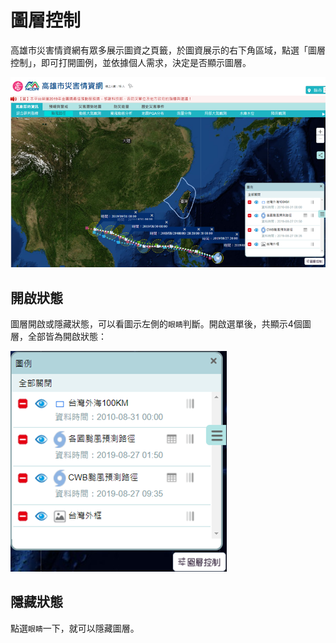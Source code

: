 # 圖層控制

高雄市災害情資網有眾多展示圖資之頁籤，於圖資展示的右下角區域，點選「圖層控制」，即可打開圖例，並依據個人需求，決定是否顯示圖層。

![開啟圖層選單](../assets/1568201620905.png)

## 開啟狀態

圖層開啟或隱藏狀態，可以看圖示左側的`眼睛`判斷。開啟選單後，共顯示4個圖層，全部皆為開啟狀態：

![開啟狀態](../assets/1568201669516.png)

## 隱藏狀態

點選`眼睛`一下，就可以隱藏圖層。
